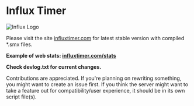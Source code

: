 # Influx Timer
![Influx Logo](https://github.com/TotallyMehis/Influx-Timer/blob/master/web/img/inflogo.png "Influx Logo")

Please visit the site [influxtimer.com](https://influxtimer.com/) for latest stable version with compiled *.smx files.

**Example of web stats: [influxtimer.com/stats](https://influxtimer.com/stats)**


**Check devlog.txt for current changes.**


Contributions are appreciated.
If you're planning on rewriting something, you might want to create an issue first.
If you think the server might want to take a feature out for compatibility/user experience, it should be in its own script file(s).